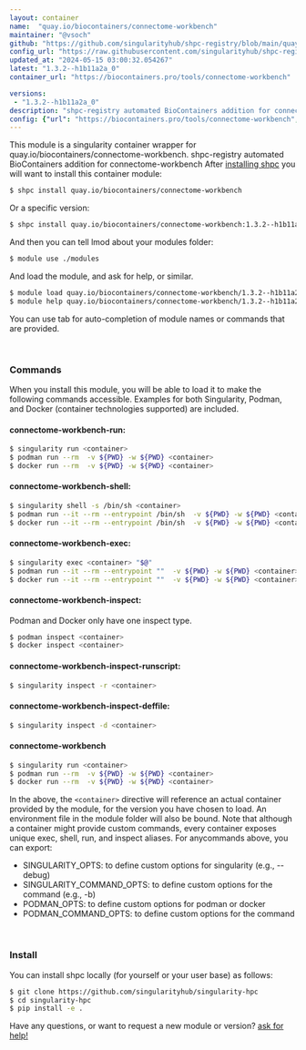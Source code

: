 ```yaml
---
layout: container
name:  "quay.io/biocontainers/connectome-workbench"
maintainer: "@vsoch"
github: "https://github.com/singularityhub/shpc-registry/blob/main/quay.io/biocontainers/connectome-workbench/container.yaml"
config_url: "https://raw.githubusercontent.com/singularityhub/shpc-registry/main/quay.io/biocontainers/connectome-workbench/container.yaml"
updated_at: "2024-05-15 03:00:32.054267"
latest: "1.3.2--h1b11a2a_0"
container_url: "https://biocontainers.pro/tools/connectome-workbench"

versions:
 - "1.3.2--h1b11a2a_0"
description: "shpc-registry automated BioContainers addition for connectome-workbench"
config: {"url": "https://biocontainers.pro/tools/connectome-workbench", "maintainer": "@vsoch", "description": "shpc-registry automated BioContainers addition for connectome-workbench", "latest": {"1.3.2--h1b11a2a_0": "sha256:696ba4d4c6b91410e3e8ae0890c9ca058d62de6178213584bb2af66f645fb95c"}, "tags": {"1.3.2--h1b11a2a_0": "sha256:696ba4d4c6b91410e3e8ae0890c9ca058d62de6178213584bb2af66f645fb95c"}, "docker": "quay.io/biocontainers/connectome-workbench"}
---
```


This module is a singularity container wrapper for quay.io/biocontainers/connectome-workbench.
shpc-registry automated BioContainers addition for connectome-workbench
After [installing shpc](#install) you will want to install this container module:


```bash
$ shpc install quay.io/biocontainers/connectome-workbench
```

Or a specific version:

```bash
$ shpc install quay.io/biocontainers/connectome-workbench:1.3.2--h1b11a2a_0
```

And then you can tell lmod about your modules folder:

```bash
$ module use ./modules
```

And load the module, and ask for help, or similar.

```bash
$ module load quay.io/biocontainers/connectome-workbench/1.3.2--h1b11a2a_0
$ module help quay.io/biocontainers/connectome-workbench/1.3.2--h1b11a2a_0
```

You can use tab for auto-completion of module names or commands that are provided.

<br>

### Commands

When you install this module, you will be able to load it to make the following commands accessible.
Examples for both Singularity, Podman, and Docker (container technologies supported) are included.

#### connectome-workbench-run:

```bash
$ singularity run <container>
$ podman run --rm  -v ${PWD} -w ${PWD} <container>
$ docker run --rm  -v ${PWD} -w ${PWD} <container>
```

#### connectome-workbench-shell:

```bash
$ singularity shell -s /bin/sh <container>
$ podman run --it --rm --entrypoint /bin/sh  -v ${PWD} -w ${PWD} <container>
$ docker run --it --rm --entrypoint /bin/sh  -v ${PWD} -w ${PWD} <container>
```

#### connectome-workbench-exec:

```bash
$ singularity exec <container> "$@"
$ podman run --it --rm --entrypoint ""  -v ${PWD} -w ${PWD} <container> "$@"
$ docker run --it --rm --entrypoint ""  -v ${PWD} -w ${PWD} <container> "$@"
```

#### connectome-workbench-inspect:

Podman and Docker only have one inspect type.

```bash
$ podman inspect <container>
$ docker inspect <container>
```

#### connectome-workbench-inspect-runscript:

```bash
$ singularity inspect -r <container>
```

#### connectome-workbench-inspect-deffile:

```bash
$ singularity inspect -d <container>
```



#### connectome-workbench

```bash
$ singularity run <container>
$ podman run --rm  -v ${PWD} -w ${PWD} <container>
$ docker run --rm  -v ${PWD} -w ${PWD} <container>
```


In the above, the `<container>` directive will reference an actual container provided
by the module, for the version you have chosen to load. An environment file in the
module folder will also be bound. Note that although a container
might provide custom commands, every container exposes unique exec, shell, run, and
inspect aliases. For anycommands above, you can export:

 - SINGULARITY_OPTS: to define custom options for singularity (e.g., --debug)
 - SINGULARITY_COMMAND_OPTS: to define custom options for the command (e.g., -b)
 - PODMAN_OPTS: to define custom options for podman or docker
 - PODMAN_COMMAND_OPTS: to define custom options for the command

<br>

### Install

You can install shpc locally (for yourself or your user base) as follows:

```bash
$ git clone https://github.com/singularityhub/singularity-hpc
$ cd singularity-hpc
$ pip install -e .
```

Have any questions, or want to request a new module or version? [ask for help!](https://github.com/singularityhub/singularity-hpc/issues)